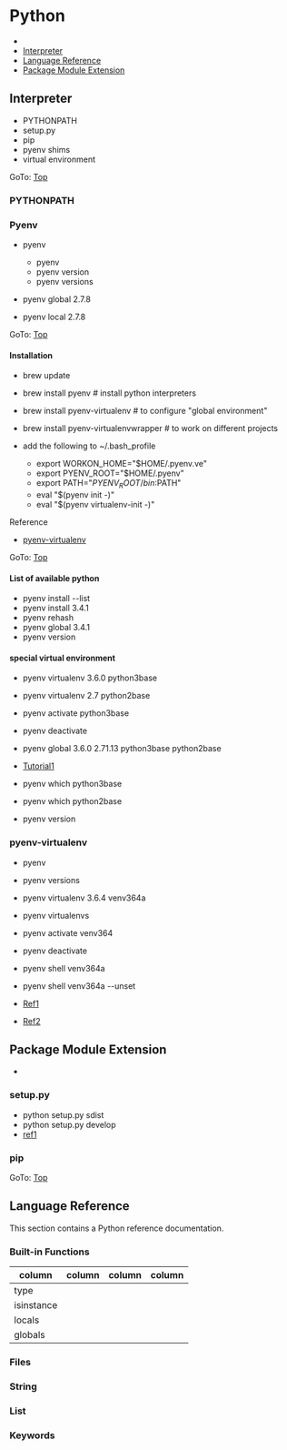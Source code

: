 # Python

- 
- [Interpreter](#interpreter)
- [Language Reference](#language-reference)
- [Package Module Extension](#package-module-extension)


## Interpreter

- PYTHONPATH
- setup.py
- pip 
- pyenv shims
- virtual environment

GoTo: [Top](#python)

### PYTHONPATH




### Pyenv

- pyenv
    - pyenv 
    - pyenv version
    - pyenv versions   

- pyenv global 2.7.8
- pyenv local 2.7.8



GoTo: [Top](#python)

####  Installation

- brew update 
- brew install pyenv # install python interpreters
- brew install pyenv-virtualenv # to configure "global environment"
- brew install pyenv-virtualenvwrapper # to work on different projects

- add the following to ~/.bash_profile
    - export WORKON_HOME="$HOME/.pyenv.ve"
    - export PYENV_ROOT="$HOME/.pyenv"
    - export PATH="$PYENV_ROOT/bin:$PATH"
    - eval "$(pyenv init -)"
    - eval "$(pyenv virtualenv-init -)"
    
    
    
Reference
- [pyenv-virtualenv](https://github.com/pyenv/pyenv-virtualenv)


GoTo: [Top](#python)

    
#### List of available python

- pyenv install --list
- pyenv install 3.4.1
- pyenv rehash
- pyenv global 3.4.1
- pyenv version

#### special virtual environment

- pyenv virtualenv 3.6.0 python3base 
- pyenv virtualenv 2.7 python2base
- pyenv activate python3base
- pyenv deactivate


- pyenv global 3.6.0 2.71.13 python3base python2base
- [Tutorial1](https://medium.com/@henriquebastos/the-definitive-guide-to-setup-my-python-workspace-628d68552e14)
- pyenv which python3base
- pyenv which python2base
- pyenv version




### pyenv-virtualenv

- pyenv 
- pyenv versions
- pyenv virtualenv 3.6.4 venv364a
- pyenv virtualenvs

- pyenv activate venv364
- pyenv deactivate

- pyenv shell venv364a
- pyenv shell venv364a --unset


- [Ref1](https://medium.com/@jordanthomasg/python-development-on-macos-with-pyenv-virtualenv-ec583b92934c)
- [Ref2](https://pybee.org/contributing/how/first-time/setup/)
 



## Package Module Extension

- 


### setup.py

- python setup.py sdist
- python setup.py develop
- [ref1](https://the-hitchhikers-guide-to-packaging.readthedocs.io/en/latest/quickstart.html)


### pip


GoTo: [Top](#python)






## Language Reference


This section contains a Python reference documentation.

### Built-in Functions

| column | column | column | column |
|--------|--------|--------|--------|
| type | | | |
| isinstance | | |
| locals | | |
| globals | | | 

### Files

### String

### List

### Keywords
